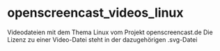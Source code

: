 # openscreencast_videos_linux

Videodateien mit dem Thema Linux vom Projekt openscreencast.de
Die Lizenz zu einer Video-Datei steht in der dazugehörigen .svg-Datei
